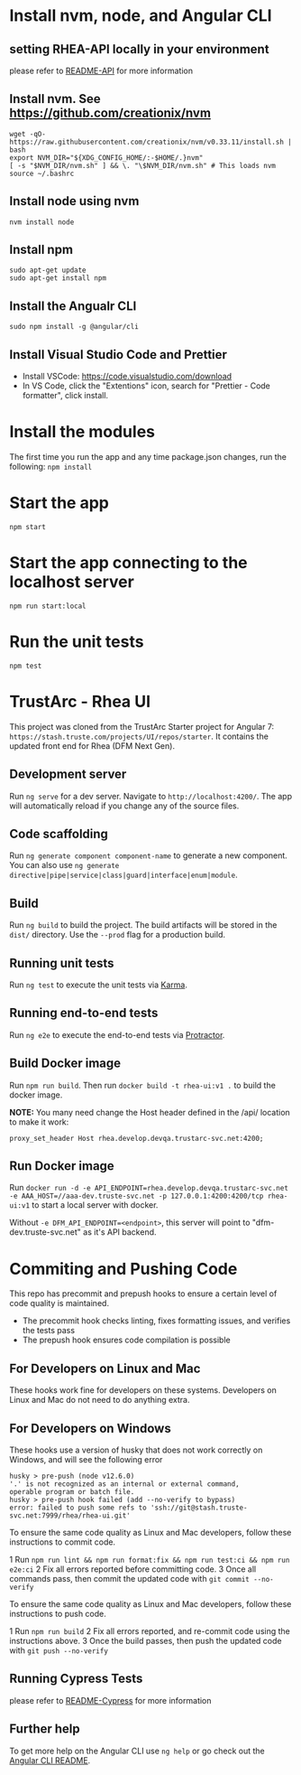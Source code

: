 # Install nvm, node, and Angular CLI

## setting RHEA-API locally in your environment

please refer to [README-API](README-api.md) for more information

## Install nvm. See https://github.com/creationix/nvm

```
wget -qO- https://raw.githubusercontent.com/creationix/nvm/v0.33.11/install.sh | bash
export NVM_DIR="${XDG_CONFIG_HOME/:-$HOME/.}nvm"
[ -s "$NVM_DIR/nvm.sh" ] && \. "\$NVM_DIR/nvm.sh" # This loads nvm
source ~/.bashrc
```

## Install node using nvm

```
nvm install node
```

## Install npm

```
sudo apt-get update
sudo apt-get install npm
```

## Install the Angualr CLI

```
sudo npm install -g @angular/cli
```

## Install Visual Studio Code and Prettier

- Install VSCode: https://code.visualstudio.com/download
- In VS Code, click the "Extentions" icon, search for "Prettier - Code formatter", click install.

# Install the modules

The first time you run the app and any time package.json changes, run the following:
`npm install`

# Start the app

`npm start`

# Start the app connecting to the localhost server

`npm run start:local`

# Run the unit tests

`npm test`

# TrustArc - Rhea UI

This project was cloned from the TrustArc Starter project for Angular 7: `https://stash.truste.com/projects/UI/repos/starter`.
It contains the updated front end for Rhea (DFM Next Gen).

## Development server

Run `ng serve` for a dev server. Navigate to `http://localhost:4200/`. The app will automatically reload if you change any of the source files.

## Code scaffolding

Run `ng generate component component-name` to generate a new component. You can also use `ng generate directive|pipe|service|class|guard|interface|enum|module`.

## Build

Run `ng build` to build the project. The build artifacts will be stored in the `dist/` directory. Use the `--prod` flag for a production build.

## Running unit tests

Run `ng test` to execute the unit tests via [Karma](https://karma-runner.github.io).

## Running end-to-end tests

Run `ng e2e` to execute the end-to-end tests via [Protractor](http://www.protractortest.org/).

## Build Docker image

Run `npm run build`.
Then run `docker build -t rhea-ui:v1 .` to build the docker image.

__NOTE:__ You many need change the Host header defined in the /api/ location to make it work:

    proxy_set_header Host rhea.develop.devqa.trustarc-svc.net:4200;

## Run Docker image

Run `docker run -d -e API_ENDPOINT=rhea.develop.devqa.trustarc-svc.net -e AAA_HOST=//aaa-dev.truste-svc.net -p 127.0.0.1:4200:4200/tcp rhea-ui:v1` to start a local server with docker.

Without `-e DFM_API_ENDPOINT=<endpoint>`, this server will point to "dfm-dev.truste-svc.net" as it's API backend.

# Commiting and Pushing Code

This repo has precommit and prepush hooks to ensure a certain level of code quality is maintained.

- The precommit hook checks linting, fixes formatting issues, and verifies the tests pass
- The prepush hook ensures code compilation is possible

## For Developers on Linux and Mac

These hooks work fine for developers on these systems. Developers on Linux and Mac do not need to do anything extra.

## For Developers on Windows

These hooks use a version of husky that does not work correctly on Windows, and will see the following error

```
husky > pre-push (node v12.6.0)
'.' is not recognized as an internal or external command,
operable program or batch file.
husky > pre-push hook failed (add --no-verify to bypass)
error: failed to push some refs to 'ssh://git@stash.truste-svc.net:7999/rhea/rhea-ui.git'
```

To ensure the same code quality as Linux and Mac developers, follow these instructions to commit code.

1 Run `npm run lint && npm run format:fix && npm run test:ci && npm run e2e:ci`
2 Fix all errors reported before committing code.
3 Once all commands pass, then commit the updated code with `git commit --no-verify`

To ensure the same code quality as Linux and Mac developers, follow these instructions to push code.

1 Run `npm run build`
2 Fix all errors reported, and re-commit code using the instructions above.
3 Once the build passes, then push the updated code with `git push --no-verify`

## Running Cypress Tests

please refer to [README-Cypress](README-cypress.md) for more information

## Further help

To get more help on the Angular CLI use `ng help` or go check out the [Angular CLI README](https://github.com/angular/angular-cli/blob/master/README.md).
